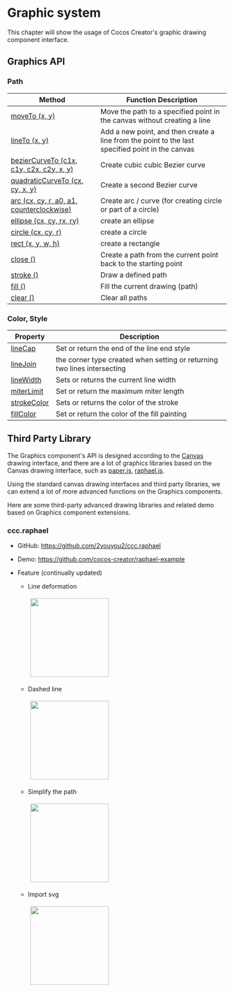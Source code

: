 # Graphic system

This chapter will show the usage of Cocos Creator's graphic drawing component interface.

## Graphics API

### Path

| Method | Function Description
| -------------- | ----------- |
| [moveTo (x, y)](../graphics/moveTo.md) | Move the path to a specified point in the canvas without creating a line
| [lineTo (x, y)](../graphics/lineTo.md) | Add a new point, and then create a line from the point to the last specified point in the canvas
| [bezierCurveTo (c1x, c1y, c2x, c2y, x, y)](../graphics/bezierCurveTo.md) | Create cubic cubic Bezier curve
| [quadraticCurveTo (cx, cy, x, y)](../graphics/quadraticCurveTo.md) | Create a second Bezier curve
| [arc (cx, cy, r, a0, a1, counterclockwise)](../graphics/arc.md) | Create arc / curve (for creating circle or part of a circle)
| [ellipse (cx, cy, rx, ry)](../graphics/ellipse.md) | create an ellipse
| [circle (cx, cy, r)](../graphics/circle.md) | create a circle
| [rect (x, y, w, h)](../graphics/rect.md) | create a rectangle
| [close ()](../graphics/close.md) | Create a path from the current point back to the starting point
| [stroke ()](../graphics/stroke.md) | Draw a defined path
| [fill ()](../graphics/fill.md) | Fill the current drawing (path)
| [clear ()](../graphics/clear.md) | Clear all paths

### Color, Style

| Property | Description
| -------------- | ----------- |
| [lineCap](../graphics/lineCap.md) | Set or return the end of the line end style
| [lineJoin](../graphics/lineJoin.md) | the corner type created when setting or returning two lines intersecting
| [lineWidth](../graphics/lineWidth.md) | Sets or returns the current line width
| [miterLimit](../graphics/miterLimit.md) | Set or return the maximum miter length
| [strokeColor](../graphics/strokeColor.md) | Sets or returns the color of the stroke
| [fillColor](../graphics/fillColor.md) | Set or return the color of the fill painting

## Third Party Library

The Graphics component's API is designed according to the [Canvas](http://www.w3school.com.cn/tags/html_ref_canvas.asp) drawing interface, and there are a lot of graphics libraries based on the Canvas drawing interface, such as [paper.js](http://paperjs.org/), [raphael.js](http://dmitrybaranovskiy.github.io/raphael/).

Using the standard canvas drawing interfaces and third party libraries, we can extend a lot of more advanced functions on the Graphics components.

Here are some third-party advanced drawing libraries and related demo based on Graphics component extensions.

### ccc.raphael

- GitHub: <https://github.com/2youyou2/ccc.raphael>

- Demo: <https://github.com/cocos-creator/raphael-example>

- Feature (continually updated)

  - Line deformation

    <a href="ccc.raphael/animate-line.gif"> <img src = "ccc.raphael/animate-line.gif" style = "height: 180px; margin: 5px"> </a>

  - Dashed line

    <a href="ccc.raphael/dash-line.gif"> <img src = "ccc.raphael/dash-line.gif" style = "height: 180px; margin: 5px"> </a>

  - Simplify the path

    <a href="ccc.raphael/simplify.gif"> <img src = "ccc.raphael/simplify.gif" style = "height: 180px; margin: 5px"> </a>

  - Import svg

    <a href="ccc.raphael/tiger.png"> <img src = "ccc.raphael/tiger.png" style = "height: 180px; margin: 5px"> </a>
